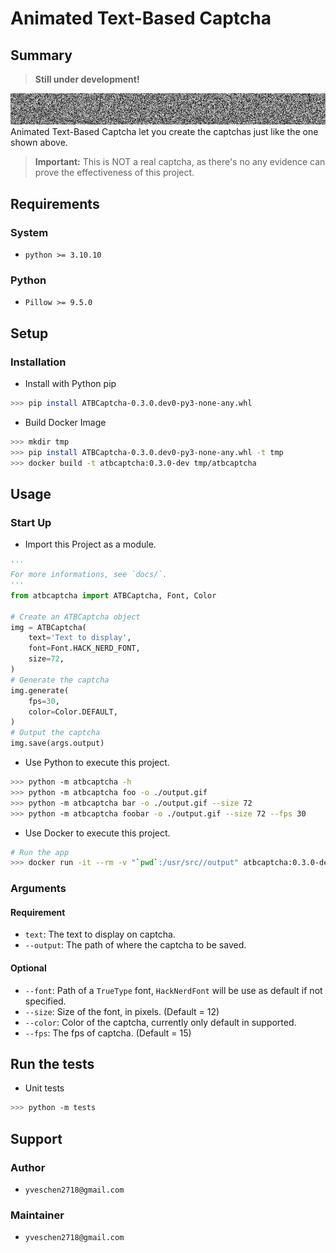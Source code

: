 # Animated Text-Based Captcha
## Summary
> **Still under development!**

![example]
Animated Text-Based Captcha let you create the captchas just like the one shown above.

> **Important:** This is NOT a real captcha, as there's no any evidence can prove the effectiveness of this project.

## Requirements
### System
- `python >= 3.10.10`

### Python
- `Pillow >= 9.5.0`

## Setup
### Installation
- Install with Python pip
```sh
>>> pip install ATBCaptcha-0.3.0.dev0-py3-none-any.whl
```

- Build Docker Image
```sh
>>> mkdir tmp
>>> pip install ATBCaptcha-0.3.0.dev0-py3-none-any.whl -t tmp
>>> docker build -t atbcaptcha:0.3.0-dev tmp/atbcaptcha
```

## Usage
### Start Up
- Import this Project as a module.
```py
'''
For more informations, see `docs/`.
'''
from atbcaptcha import ATBCaptcha, Font, Color

# Create an ATBCaptcha object
img = ATBCaptcha(
    text='Text to display', 
    font=Font.HACK_NERD_FONT,
    size=72,
)
# Generate the captcha
img.generate(
    fps=30,
    color=Color.DEFAULT,
)
# Output the captcha
img.save(args.output)
```

- Use Python to execute this project.
```sh
>>> python -m atbcaptcha -h
>>> python -m atbcaptcha foo -o ./output.gif
>>> python -m atbcaptcha bar -o ./output.gif --size 72
>>> python -m atbcaptcha foobar -o ./output.gif --size 72 --fps 30   
```

- Use Docker to execute this project.
```sh
# Run the app
>>> docker run -it --rm -v "`pwd`:/usr/src//output" atbcaptcha:0.3.0-dev bar -o ./output/test.gif --size 72
```

### Arguments
#### Requirement 
- `text`: The text to display on captcha.
- `--output`: The path of where the captcha to be saved.

#### Optional
- `--font`: Path of a `TrueType` font, `HackNerdFont` will be use as default if not specified.
- `--size`: Size of the font, in pixels. (Default = 12)
- `--color`: Color of the captcha, currently only default in supported.
-  `--fps`: The fps of captcha. (Default = 15)

## Run the tests
- Unit tests
```sh
>>> python -m tests
```

## Support
### Author
- `yveschen2718@gmail.com`
### Maintainer
- `yveschen2718@gmail.com`

<!--links-->

[example]: ./docs/ATBCaptcha.gif